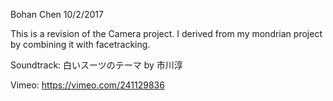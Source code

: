 Bohan Chen 
10/2/2017

This is a revision of the Camera project. 
I derived from my mondrian project by combining it with facetracking. 

Soundtrack: 白いスーツのテーマ by 市川淳

Vimeo: https://vimeo.com/241129836

